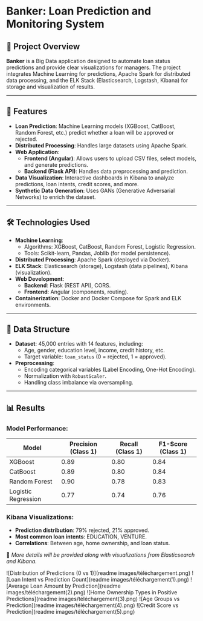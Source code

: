 # **Banker: Loan Prediction and Monitoring System**

## 📖 **Project Overview**  
**Banker** is a Big Data application designed to automate loan status predictions and provide clear visualizations for managers. The project integrates Machine Learning for predictions, Apache Spark for distributed data processing, and the ELK Stack (Elasticsearch, Logstash, Kibana) for storage and visualization of results.  

---

## 🚀 **Features**  
- **Loan Prediction**: Machine Learning models (XGBoost, CatBoost, Random Forest, etc.) predict whether a loan will be approved or rejected.  
- **Distributed Processing**: Handles large datasets using Apache Spark.  
- **Web Application**:  
  - **Frontend (Angular)**: Allows users to upload CSV files, select models, and generate predictions.  
  - **Backend (Flask API)**: Handles data preprocessing and prediction.  
- **Data Visualization**: Interactive dashboards in Kibana to analyze predictions, loan intents, credit scores, and more.  
- **Synthetic Data Generation**: Uses GANs (Generative Adversarial Networks) to enrich the dataset.  

---

## 🛠 **Technologies Used**  
- **Machine Learning**:  
  - Algorithms: XGBoost, CatBoost, Random Forest, Logistic Regression.  
  - Tools: Scikit-learn, Pandas, Joblib (for model persistence).  
- **Distributed Processing**: Apache Spark (deployed via Docker).  
- **ELK Stack**: Elasticsearch (storage), Logstash (data pipelines), Kibana (visualization).  
- **Web Development**:  
  - **Backend**: Flask (REST API), CORS.  
  - **Frontend**: Angular (components, routing).  
- **Containerization**: Docker and Docker Compose for Spark and ELK environments.  

---

## 📂 **Data Structure**  
- **Dataset**: 45,000 entries with 14 features, including:  
  - Age, gender, education level, income, credit history, etc.  
  - Target variable: `loan_status` (0 = rejected, 1 = approved).  
- **Preprocessing**:  
  - Encoding categorical variables (Label Encoding, One-Hot Encoding).  
  - Normalization with `RobustScaler`.  
  - Handling class imbalance via oversampling.  

---

## 📊 **Results**  
### **Model Performance:**  
| Model | Precision (Class 1) | Recall (Class 1) | F1-Score (Class 1) |
|--------|------------------|------------------|------------------|
| XGBoost | 0.89 | 0.80 | 0.84 |
| CatBoost | 0.89 | 0.80 | 0.84 |
| Random Forest | 0.90 | 0.78 | 0.83 |
| Logistic Regression | 0.77 | 0.74 | 0.76 |

### **Kibana Visualizations:**  
- **Prediction distribution**: 79% rejected, 21% approved.  
- **Most common loan intents**: EDUCATION, VENTURE.  
- **Correlations**: Between age, home ownership, and loan status.  

📌 *More details will be provided along with visualizations from Elasticsearch and Kibana.*

![Distribution of Predictions (0 vs 1)](readme images/téléchargement.png)
![Loan Intent vs Prediction Count](readme images/téléchargement(1).png)
![Average Loan Amount by Prediction](readme images/téléchargement(2).png)
![Home Ownership Types in Positive Predictions](readme images/téléchargement(3).png)
![Age Groups vs Prediction](readme images/téléchargement(4).png)
![Credit Score vs Prediction](readme images/téléchargement(5).png)